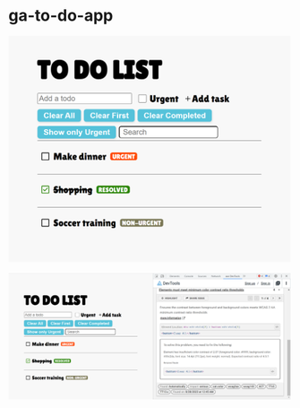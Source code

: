 # ga-to-do-app

![Sample Screenshot Close](https://github.com/1jds/ga-to-do-app/blob/main/to-do-list-sample-img-focused.png "Sample Screenshot Close")

![Sample Screenshot with Tools](https://github.com/1jds/ga-to-do-app/blob/main/to%20do%20list%20app%20illustrative%20screenshot.png)
